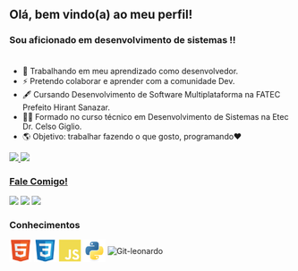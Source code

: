 
## Olá, bem vindo(a) ao meu perfil!

###  Sou aficionado em desenvolvimento de sistemas !!<br><br>

- 🌱 Trabalhando em meu aprendizado como desenvolvedor.
- ⚡ Pretendo colaborar e aprender com a comunidade Dev.
- 🖋️ Cursando Desenvolvimento de Software Multiplataforma na FATEC Prefeito Hirant Sanazar.
- 👨‍🎓 Formado no curso técnico em Desenvolvimento de Sistemas na Etec Dr. Celso Giglio.
- 🌎 Objetivo: trabalhar fazendo o que gosto, programando❤

<a href="https://github.com/LeonardoSaes">
<img height="160em" src="https://github-readme-stats.vercel.app/api?username=LeonardoSaes&show_icons=true&theme=tokyonight&include_all_commits=true&count_private=true"/>
<img height="160em" src="https://github-readme-stats.vercel.app/api/top-langs/?username=LeonardoSaes&layout=compact&langs_count=16&theme=tokyonight"/><br>


  ### Fale Comigo!
<div>
  <a href="https://www.instagram.com/leo_saess/" target="_blank"><img src="https://img.shields.io/badge/-Instagram-%23E4405F?style=for-the-badge&logo=instagram&logoColor=white"></a>
  <a href="https://www.linkedin.com/in/leonardo-saes-97b21620a/" target="_blank"><img src="https://img.shields.io/badge/LinkedIn-0077B5?style=for-the-badge&logo=linkedin&logoColor=white"></a>
  <a href ="https://api.whatsapp.com/send?phone=5511959862626"><img src="https://img.shields.io/badge/WhatsApp-25D366?style=for-the-badge&logo=whatsapp&logoColor=white" target="_blank"></a>
</div>

  
  ### Conhecimentos
  <div>
    
 <img align="center" alt="HTML-leonardo" height="40" width="40" src="https://raw.githubusercontent.com/devicons/devicon/master/icons/html5/html5-original.svg">
 <img align="center" alt="Css-leonardo" height="40" width="40" src="https://raw.githubusercontent.com/devicons/devicon/master/icons/css3/css3-original.svg">
 <img align="center" alt="JS-leonardo" height="40" width="40" src="https://raw.githubusercontent.com/devicons/devicon/master/icons/javascript/javascript-plain.svg"> 
 <img align="center" alt="Python-leonardo" height="40" width="40" src="https://raw.githubusercontent.com/devicons/devicon/master/icons/python/python-original.svg">
 <img align="center" alt="Git-leonardo" height="40" width="40" src="https://cdn.jsdelivr.net/gh/devicons/devicon/icons/git/git-original.svg">
    
    
  </div>
  
